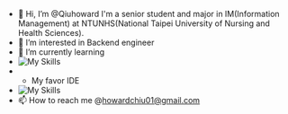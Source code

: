 - 👋 Hi, I’m @Qiuhoward
     I'm a senior student and major in IM(Information Management) at NTUNHS(National Taipei University of Nursing and Health Sciences).
- 👀 I’m interested in Backend engineer
- 🌱 I’m currently learning 
-  ![My Skills](https://skillicons.dev/icons?i=linux,discord,spring,java,js,vue,docker,kubernetes)
-  - My favor IDE 
-  ![My Skills](https://skillicons.dev/icons?i=idea)
- 📫 How to reach me  @howardchiu01@gmail.com

